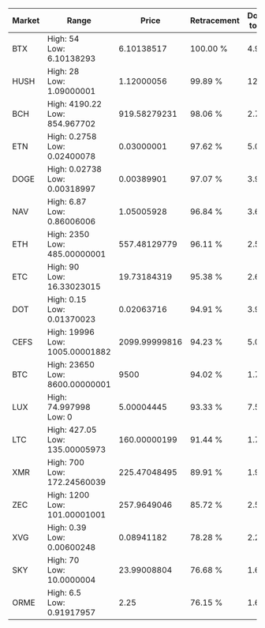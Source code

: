 | Market | Range | Price| Retracement | Doubles to 50% |
| --- | --- | --- | --- | --- |
| BTX | High: 54<br />Low: 6.10138293 | 6.10138517 | 100.00 % | 4.93 |
| HUSH | High: 28<br />Low: 1.09000001 | 1.12000056 | 99.89 % | 12.99 |
| BCH | High: 4190.22<br />Low: 854.967702 | 919.58279231 | 98.06 % | 2.74 |
| ETN | High: 0.2758<br />Low: 0.02400078 | 0.03000001 | 97.62 % | 5.00 |
| DOGE | High: 0.02738<br />Low: 0.00318997 | 0.00389901 | 97.07 % | 3.92 |
| NAV | High: 6.87<br />Low: 0.86006006 | 1.05005928 | 96.84 % | 3.68 |
| ETH | High: 2350<br />Low: 485.00000001 | 557.48129779 | 96.11 % | 2.54 |
| ETC | High: 90<br />Low: 16.33023015 | 19.73184319 | 95.38 % | 2.69 |
| DOT | High: 0.15<br />Low: 0.01370023 | 0.02063716 | 94.91 % | 3.97 |
| CEFS | High: 19996<br />Low: 1005.00001882 | 2099.99999816 | 94.23 % | 5.00 |
| BTC | High: 23650<br />Low: 8600.00000001 | 9500 | 94.02 % | 1.70 |
| LUX | High: 74.997998<br />Low: 0 | 5.00004445 | 93.33 % | 7.50 |
| LTC | High: 427.05<br />Low: 135.00005973 | 160.00000199 | 91.44 % | 1.76 |
| XMR | High: 700<br />Low: 172.24560039 | 225.47048495 | 89.91 % | 1.93 |
| ZEC | High: 1200<br />Low: 101.00001001 | 257.9649046 | 85.72 % | 2.52 |
| XVG | High: 0.39<br />Low: 0.00600248 | 0.08941182 | 78.28 % | 2.21 |
| SKY | High: 70<br />Low: 10.0000004 | 23.99008804 | 76.68 % | 1.67 |
| ORME | High: 6.5<br />Low: 0.91917957 | 2.25 | 76.15 % | 1.65 |
